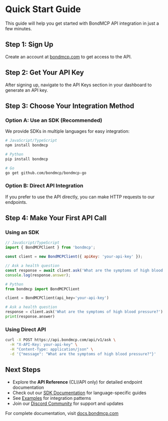# Quick Start Guide

This guide will help you get started with BondMCP API integration in just a few minutes.

## Step 1: Sign Up

Create an account at [bondmcp.com](https://bondmcp.com) to get access to the API.

## Step 2: Get Your API Key

After signing up, navigate to the API Keys section in your dashboard to generate an API key.

## Step 3: Choose Your Integration Method

### Option A: Use an SDK (Recommended)

We provide SDKs in multiple languages for easy integration:

```bash
# JavaScript/TypeScript
npm install bondmcp

# Python
pip install bondmcp

# Go
go get github.com/bondmcp/bondmcp-go
```

### Option B: Direct API Integration

If you prefer to use the API directly, you can make HTTP requests to our endpoints.

## Step 4: Make Your First API Call

### Using an SDK

```javascript
// JavaScript/TypeScript
import { BondMCPClient } from 'bondmcp';

const client = new BondMCPClient({ apiKey: 'your-api-key' });

// Ask a health question
const response = await client.ask('What are the symptoms of high blood pressure?');
console.log(response.answer);
```

```python
# Python
from bondmcp import BondMCPClient

client = BondMCPClient(api_key='your-api-key')

# Ask a health question
response = client.ask('What are the symptoms of high blood pressure?')
print(response.answer)
```

### Using Direct API

```bash
curl -X POST https://api.bondmcp.com/api/v1/ask \
  -H "X-API-Key: your-api-key" \
  -H "Content-Type: application/json" \
  -d '{"message": "What are the symptoms of high blood pressure?"}'
```

## Next Steps

- Explore the **API Reference** (CLI/API only) for detailed endpoint documentation
- Check out our [SDK Documentation](https://docs.bondmcp.com/sdks) for language-specific guides
- See [Examples](https://github.com/bondmcp/mcp/tree/main/examples) for integration patterns
- Join our [Discord Community](https://discord.gg/bondmcp) for support and updates

For complete documentation, visit [docs.bondmcp.com](https://docs.bondmcp.com)
